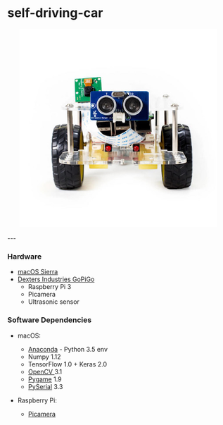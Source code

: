 # self-driving-car

<p align="center">
  <img src="img/GoPiGo.jpg"/>
</p>
---


### Hardware
- [ macOS Sierra ](https://www.apple.com/macos/sierra/)
- [ Dexters Industries GoPiGo ](https://www.dexterindustries.com/GoPiGo/)
    - Raspberry Pi 3
    - Picamera
    - Ultrasonic sensor

### Software Dependencies

- macOS:
    - [Anaconda](https://www.continuum.io/anaconda-overview) - Python 3.5 env
    - Numpy 1.12
    - TensorFlow 1.0 + Keras 2.0
    - [OpenCV ](http://opencv.org/) 3.1
    - [Pygame](https://www.pygame.org/docs/) 1.9
    - [PySerial](https://pypi.python.org/pypi/pyserial) 3.3

- Raspberry Pi:
    - [Picamera](http://picamera.readthedocs.io/en/release-1.13/)
 <br>
